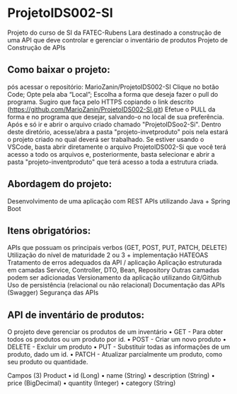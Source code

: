 # ProjetoIDS002-SI
Projeto do curso de SI da FATEC-Rubens Lara destinado a construção de uma API  que deve controlar e gerenciar o inventário de produtos 
Projeto de Construção de APIs

## Como baixar o projeto:
pós acessar o repositório: MarioZanin/ProjetoIDS002-SI
Clique no botão Code;
Opte pela aba “Local”;
Escolha a forma que deseja fazer o pull do programa. 
Sugiro que faça pelo HTTPS copiando o link descrito (https://github.com/MarioZanin/ProjetoIDS002-SI.git)
Efetue o PULL da forma e no programa que desejar, salvando-o no local de sua preferência.
Após e só ir e abrir o arquivo criado chamado "ProjetoIDSoo2-Si".
Dentro deste diretório, acesse/abra a pasta "projeto-invetproduto" pois nela estará o projeto criado no qual deverá ser trabalhado.
Se estiver usando o VSCode, basta abrir diretamente o arquivo ProjetoIDS002-Si que você terá acesso a todo os arquivos e, posteriormente, basta selecionar e abrir a pasta "projeto-inventproduto" que terá acesso a toda a estrutura criada.  

## Abordagem do projeto:
Desenvolvimento de uma aplicação com REST APIs utilizando Java + Spring Boot

## Itens obrigatórios:
APIs que possuam os principais verbos (GET, POST, PUT, PATCH, DELETE)
Utilização do nível de maturidade 2 ou 3 + implementação HATEOAS
Tratamento de erros adequados da API / aplicação
Aplicação estruturada em camadas
Service, Controller, DTO, Bean, Repository
Outras camadas podem ser adicionadas
Versionamento da aplicação utilizando Git/Github
Uso de persistência (relacional ou não relacional)
Documentação das APIs (Swagger)
Segurança das APIs

## API de inventário de produtos:
O projeto deve gerenciar os produtos de um inventário
•	GET - Para obter todos os produtos ou um produto por id.
•	POST - Criar um novo produto
•	DELETE - Excluir um produto
•	PUT - Substituir todas as informações de um produto, dado um id.
•	PATCH - Atualizar parcialmente um produto, como seu produto ou quantidade.

Campos (3)
Product
•	id (Long)
•	name (String)
•	description (String)
•	price (BigDecimal)
•	quantity (Integer)
•	category (String)
